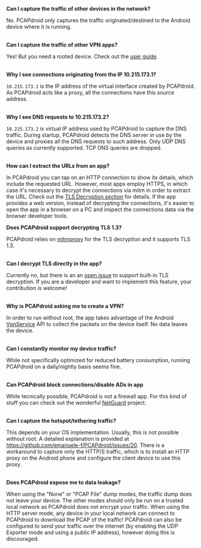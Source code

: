 **Can I capture the traffic of other devices in the network?**

No. PCAPdroid only captures the traffic originated/destined to the Android device where it is running.
<br/><br/>

**Can I capture the traffic of other VPN apps?**

Yes! But you need a rooted device. Check out the [user guide](https://emanuele-f.github.io/PCAPdroid/advanced_features#44-root-capture).
<br/><br/>

**Why I see connections originating from the IP 10.215.173.1?**

`10.215.173.1` is the IP address of the virtual interface created by PCAPdroid. As PCAPdroid acts like a proxy, all the connections have this source address.
<br/><br/>

**Why I see DNS requests to 10.215.173.2?**

`10.215.173.2` is virtual IP address used by PCAPdroid to capture the DNS traffic. During startup, PCAPdroid detects the DNS server in use by the device and proxies all the DNS requests to such address. Only UDP DNS queries as currently supported. TCP DNS queries are dropped.
<br/><br/>

**How can I extract the URLs from an app?**

In PCAPdroid you can tap on an HTTP connection to show its details, which include the requested URL. However, most apps employ HTTPS, in which case it's necessary to decrypt the connections via mitm in order to extract the URL. Check out the [TLS Decryption section](https://emanuele-f.github.io/PCAPdroid/tls_decryption) for details. If the app provides a web version, instead of decrypting the connections, it's easier to open the app in a browser on a PC and inspect the connections data via the browser developer tools.

**Does PCAPdroid support decrypting TLS 1.3?**

PCAPdroid relies on [mitmproxy](https://mitmproxy.org/) for the TLS decryption and it supports TLS 1.3.
<br/><br/>

**Can I decrypt TLS directly in the app?**

Currently no, but there is an an [open issue](https://github.com/emanuele-f/PCAPdroid/issues/57) to support built-in TLS decryption. If you are a developer and want to implement this feature, your contribution is welcome!
<br/><br/>

**Why is PCAPdroid asking me to create a VPN?**

In order to run without root, the app takes advantage of the Android [VpnService](https://developer.android.com/reference/android/net/VpnService) API to collect the packets on the device itself. No data leaves the device.
<br/><br/>

**Can I constantly monitor my device traffic?**

While not specifically optimized for reduced battery consumption, running PCAPdroid on a daily/nightly basis seems fine.
<br/><br/>

**Can PCAPdroid block connections/disable ADs in app**

While tecnically possible, PCAPdroid is not a firewall app. For this kind of stuff you can check out the wonderful [NetGuard](https://github.com/M66B/NetGuard) project.
<br/><br/>

**Can I capture the hotspot/tethering traffic?**

This depends on your OS implementation. Usually, this is not possible without root. A detailed explanation is provided at https://github.com/emanuele-f/PCAPdroid/issues/20. There is a workaround to capture only the HTTP/S traffic, which is to install an HTTP proxy on the Android phone and configure the client device to use this proxy.
<br/><br/>

**Does PCAPdroid expose me to data leakage?**

When using the "None" or "PCAP File" dump modes, the traffic dump does not leave your device.
The other modes should only be run on a trusted local network as PCAPdroid does not encrypt your traffic. When using the HTTP server mode, any device in your local network can connect to PCAPdroid to download the PCAP of the traffic! PCAPdroid can also be configured to send your traffic over the internet (by enabling the UDP Exporter mode and using a public IP address), however doing this is discouraged.
<br/><br/>
